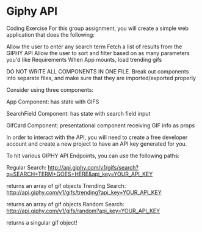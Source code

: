 # Giphy API

Coding Exercise
For this group assignment, you will create a simple web application that does the following:

Allow the user to enter any search term
Fetch a list of results from the GIPHY API
Allow the user to sort and filter based on as many parameters you'd like
Requirements
When App mounts, load trending gifs

DO NOT WRITE ALL COMPONENTS IN ONE FILE. Break out components into separate files, and make sure that they are imported/exported properly

Consider using three components:

App Component: has state with GIFS

SearchField Component: has state with search field input

GifCard Component: presentational component receiving GIF info as props

In order to interact with the API, you will need to create a free developer account and create a new project to have an API key generated for you.

To hit various GIPHY API Endpoints, you can use the following paths:

Regular Search: http://api.giphy.com/v1/gifs/search?q=SEARCH+TERM+GOES+HERE&api_key=YOUR_API_KEY

returns an array of gif objects
Trending Search: http://api.giphy.com/v1/gifs/trending?api_key=YOUR_API_KEY

returns an array of gif objects
Random Search: http://api.giphy.com/v1/gifs/random?api_key=YOUR_API_KEY

returns a singular gif object!
